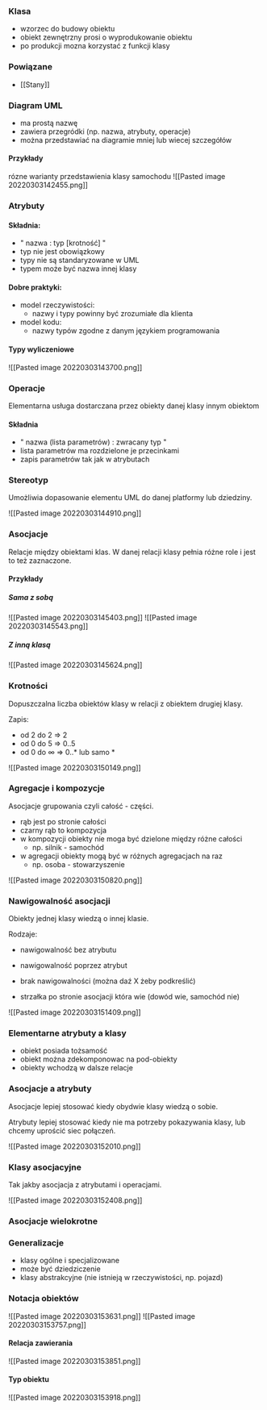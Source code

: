 ### Klasa
- wzorzec do budowy obiektu
- obiekt zewnętrzny prosi o wyprodukowanie obiektu
- po produkcji mozna korzystać z funkcji klasy

### Powiązane
- [[Stany]]

### Diagram UML
- ma prostą nazwę
- zawiera przegródki (np. nazwa, atrybuty, operacje)
- można przedstawiać na diagramie mniej lub wiecej szczegółów

#### Przykłady
rózne warianty przedstawienia klasy samochodu
![[Pasted image 20220303142455.png]]

### Atrybuty
#### Składnia:
- " nazwa : typ \[krotność\] "
- typ nie jest obowiązkowy
- typy nie są standaryzowane w UML
- typem może być nazwa innej klasy

#### Dobre praktyki:
- model rzeczywistości:
	- nazwy i typy powinny być zrozumiałe dla klienta
- model kodu:
	- nazwy typów zgodne z danym językiem programowania

#### Typy wyliczeniowe
![[Pasted image 20220303143700.png]]

### Operacje
Elementarna usługa dostarczana przez obiekty danej klasy innym obiektom

#### Składnia
- " nazwa (lista parametrów) : zwracany typ "
- lista parametrów ma rozdzielone je przecinkami
- zapis parametrów tak jak w atrybutach

### Stereotyp
Umożliwia dopasowanie elementu UML do danej platformy lub dziedziny.

![[Pasted image 20220303144910.png]]

### Asocjacje
Relacje między obiektami klas. W danej relacji klasy pełnia różne role i jest to też zaznaczone.

#### Przykłady
##### Sama z sobą
![[Pasted image 20220303145403.png]]
![[Pasted image 20220303145543.png]]
##### Z inną klasą
![[Pasted image 20220303145624.png]]

### Krotności
Dopuszczalna liczba obiektów klasy w relacji z obiektem drugiej klasy.

Zapis:
- od 2 do 2 => 2
- od 0 do 5 => 0..5
- od 0 do $\infty$ => 0..* lub samo *

![[Pasted image 20220303150149.png]]

### Agregacje i kompozycje
Asocjacje grupowania czyli całość - części.

- rąb jest po stronie całości
- czarny rąb to kompozycja
- w kompozycji obiekty nie moga być dzielone między różne całości
	- np. silnik - samochód
- w agregacji obiekty mogą być w różnych agregacjach na raz
	- np. osoba - stowarzyszenie

![[Pasted image 20220303150820.png]]

### Nawigowalność asocjacji
Obiekty jednej klasy wiedzą o innej klasie.

Rodzaje:
- nawigowalność bez atrybutu
- nawigowalność poprzez atrybut
- brak nawigowalności (można daź X żeby podkreślić)

- strzałka po stronie asocjacji która wie (dowód wie, samochód nie)

![[Pasted image 20220303151409.png]]

### Elementarne atrybuty a klasy
- obiekt posiada tożsamość
- obiekt można zdekomponowac na pod-obiekty
- obiekty wchodzą w dalsze relacje

### Asocjacje a atrybuty
Asocjacje lepiej stosować kiedy obydwie klasy wiedzą o sobie.

Atrybuty lepiej stosować kiedy nie ma potrzeby pokazywania klasy, lub chcemy uprościć siec połączeń.

![[Pasted image 20220303152010.png]]

### Klasy asocjacyjne
Tak jakby asocjacja z atrybutami i operacjami.

![[Pasted image 20220303152408.png]]

### Asocjacje wielokrotne


### Generalizacje
- klasy ogólne i specjalizowane
- może być dziedziczenie
- klasy abstrakcyjne (nie istnieją w rzeczywistości, np. pojazd)

### Notacja obiektów
![[Pasted image 20220303153631.png]]
![[Pasted image 20220303153757.png]]

#### Relacja zawierania
![[Pasted image 20220303153851.png]]

#### Typ obiektu
![[Pasted image 20220303153918.png]]